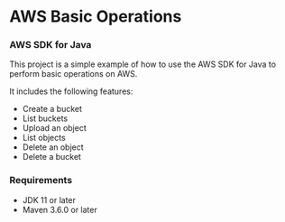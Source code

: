 # AWS Basic Operations
### AWS SDK for Java

This project is a simple example of how to use the AWS SDK for Java to perform basic operations on AWS.

It includes the following features:

* Create a bucket
* List buckets
* Upload an object
* List objects
* Delete an object
* Delete a bucket

### Requirements

* JDK 11 or later
* Maven 3.6.0 or later
